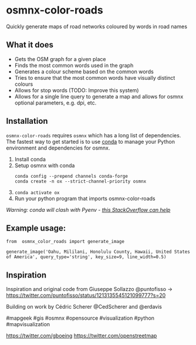 # osmnx-color-roads
Quickly generate maps of road networks coloured by words in road names

## What it does

* Gets the OSM graph for a given place
* Finds the most common words used in the graph
* Generates a colour scheme based on the common words
* Tries to ensure that the most common words have visually distinct colours
* Allows for stop words (TODO: Improve this system)
* Allows for a single line query to generate a map and allows for osmnx optional
  parameters, e.g. dpi, etc.

## Installation

`osmnx-color-roads` requires `osmnx` which has a long list of dependencies. The fastest way to get started is to use [conda](https://docs.conda.io/projects/conda/en/latest/user-guide/index.html) to manage your Python environment and dependencies for osmnx.

1. Install conda
2. Setup osmnx with conda
   ```
   conda config --prepend channels conda-forge
   conda create -n ox --strict-channel-priority osmnx
   ```
3. 
   `conda activate ox`
4. Run your python program that imports osmnx-color-roads

*Warning: conda will clash with Pyenv - [this StackOverflow can help](https://stackoverflow.com/questions/57640272/how-can-i-install-anaconda-aside-an-existing-pyenv-installation-on-osx)* 

## Example usage:
```
from  osmnx_color_roads import generate_image

generate_image('Oahu, Mililani, Honolulu County, Hawaii, United States of America', query_type='string', key_size=9, line_width=0.5)
```

## Inspiration
Inspiration and original code from Giuseppe Sollazzo @puntofisso
-> https://twitter.com/puntofisso/status/1213135545121099777?s=20

Building on work by Cédric Scherer @CedScherer and @erdavis

#mapgeek #gis #osmnx #opensource #visualization #python #mapvisualization

https://twitter.com/gboeing
https://twitter.com/openstreetmap

